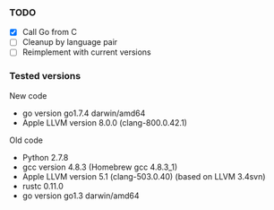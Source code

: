 ### TODO

- [x] Call Go from C
- [ ] Cleanup by language pair
- [ ] Reimplement with current versions

### Tested versions

New code

* go version go1.7.4 darwin/amd64
* Apple LLVM version 8.0.0 (clang-800.0.42.1)

Old code

* Python 2.7.8
* gcc version 4.8.3 (Homebrew gcc 4.8.3_1)
* Apple LLVM version 5.1 (clang-503.0.40) (based on LLVM 3.4svn)
* rustc 0.11.0
* go version go1.3 darwin/amd64
